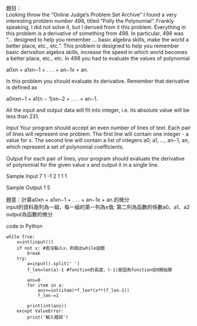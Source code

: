 題目：  
Looking throw the “Online Judge’s Problem Set Archive” I found a very interesting problem number 498, titled “Polly the Polynomial”. Frankly speaking, I did not solve it, but I derived from it this problem.
Everything in this problem is a derivative of something from 498. In particular, 498 was “... designed to help you remember  ...  basic algebra skills, make the world a better place, etc., etc.”.  This problem     is designed to help you remember basic derivation algebra skills, increase the speed in which world becomes a better place, etc., etc.
In 498 you had to evaluate the values of polynomial

a0xn + a1xn−1 + . . . + an−1x + an.

In this problem you should evaluate its derivative. Remember that derivative is defined as

a0nxn−1 + a1(n − 1)xn−2 + . . . + an−1.

All the input and output data will fit into integer, i.e. its absolute value will be less than 231.


Input
Your program should accept an even number of lines of text. Each pair of lines will represent one problem. The first line will contain one integer - a value for x. The second line will contain a list of integers a0, a1, ..., an−1, an, which represent a set of polynomial coeﬃcients.


Output
For each pair of lines, your program should evaluate the derivative of polynomial for the given value x and output it in a single line.

 
Sample Input
7
1 -1
2
1 1 1

 

Sample Output
1
5


題意：計算a0xn + a1xn−1 + . . . + an−1x + an.的微分  
input的資料兩列為一組，每一組的第一列為x值; 第二列為函數的係數a0、a1、a2  
output為函數的微分  

code in Python
```
while True:
    x=int(input())
    if not x: #若沒輸入x，則跳出while迴圈
        break
    try:
        a=input().split(' ')
        f_len=len(a)-1 #function的長度，(-1)是因為function從0開始算

        ans=0
        for item in a:
            ans+=int(item)*f_len*(x**(f_len-1))
            f_len-=1

        print(int(ans))
    except ValueError:
        print('輸入錯誤')
```
